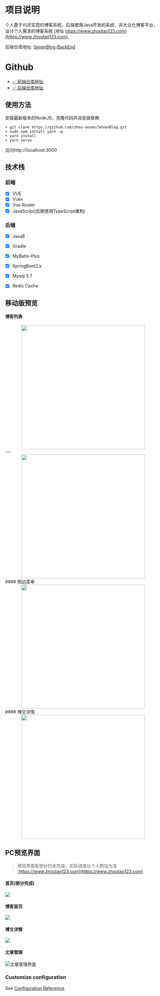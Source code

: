 # 项目说明

个人基于VUE实现的博客系统，后端使用Java开发的系统，非大众化博客平台，设计个人需求的博客系统 [地址 https://www.zhoutao123.com](https://www.zhoutao123.com),

后端仓库地址: [SevenBlog-BackEnd](https://github.com/taoes/SevenBlog-BackEnd)

# Github

+ [✅ 前端仓库地址](https://github.com/zhou-seven/SevenBlog-FrontEnd)
+ [✅ 后端仓库地址](https://github.com/zhou-seven/SevenBlog-BackEnd)


## 使用方法

安装最新版本的NodeJS，克隆代码并且安装依赖

```shell script
+ git clone https://github.com/zhou-seven/SevenBlog.git
+ sudo npm install yarn -g
+ yarn install
+ yarn serve
```

访问http://localhost:3000


## 技术栈

### 前端
- [x] VUE
- [x] Vuex
- [x] Vue Router
- [x] JavaScript(后期使用TypeScript重构)

### 后端
- [x] Java8
- [x] Gradle
- [x] MyBatis-Plus
- [x] SpringBoot2.x
- [x] Mysql 5.7
- [x] Redis Cache



## 移动版预览

#### 博客列表

<div style="text-align: center">
<img src="./doc/top.png" width="400"/>
</div>
---

<div style="text-align: center">
<img src="./doc/top.png" width="400"/>
</div>
#### 侧边菜单

<div style="text-align: center">
<img src="./doc/category.png" width="400"/>
</div>
#### 博文详情

<div style="text-align: center">
<img src="./doc/detail.png" width="400"/>
</div>

## PC预览界面

> 预览界面有部分仍未完成，实际进度以个人网站为准 [https://www.zhoutao123.com](https://www.zhoutao123.com)

#### 首页(部分完成)

![](https://taoes-blog.oss-cn-shanghai.aliyuncs.com/picture/index-page.jpg)

#### 博客首页

![](https://taoes-blog.oss-cn-shanghai.aliyuncs.com/picture/index-blog.jpg)


#### 博文详情
![](https://taoes-blog.oss-cn-shanghai.aliyuncs.com/picture/blog-detail.jpg)


#### 文章管理

![文章管理界面](https://taoes-blog.oss-cn-shanghai.aliyuncs.com/picture/%E6%96%87%E7%AB%A0%E7%AE%A1%E7%90%86.png)



### Customize configuration
See [Configuration Reference](https://cli.vuejs.org/config/).
